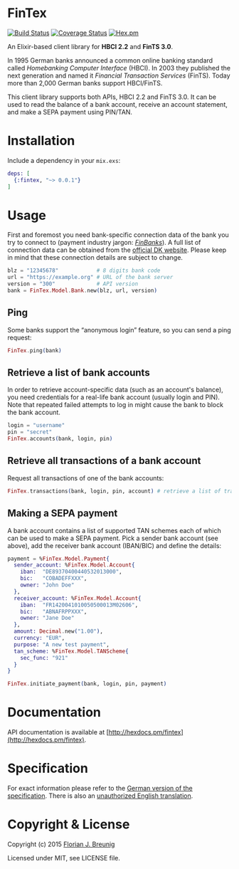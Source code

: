 FinTex
======

[![Build Status](https://travis-ci.org/my-flow/fintex.svg?branch=master)](https://travis-ci.org/my-flow/fintex)
[![Coverage Status](https://coveralls.io/repos/my-flow/fintex/badge.svg?branch=master)](https://coveralls.io/r/my-flow/fintex?branch=master)
[![Hex.pm](https://img.shields.io/hexpm/v/fintex.svg)](https://hex.pm/packages/fintex)

An Elixir-based client library for **HBCI 2.2** and **FinTS 3.0**.

In 1995 German banks announced a common online banking standard called *Homebanking Computer Interface* (HBCI). In 2003 they published the next generation and named it *Financial Transaction Services* (FinTS). Today more than 2,000 German banks support HBCI/FinTS.

This client library supports both APIs, HBCI 2.2 and FinTS 3.0. It can be used to read the balance of a bank account, receive an account statement, and make a SEPA payment using PIN/TAN.


# Installation
Include a dependency in your `mix.exs`:
```elixir
deps: [
  {:fintex, "~> 0.0.1"}
]
```

# Usage
First and foremost you need bank-specific connection data of the bank you try to connect to (payment industry jargon: *[FinBanks](https://subsembly.com/de/finbanks.html)*). A full list of connection data can be obtained from the [official DK website](http://www.hbci-zka.de/institute/institut_auswahl.htm). Please keep in mind that these connection details are subject to change.
```elixir
blz = "12345678"            # 8 digits bank code
url = "https://example.org" # URL of the bank server
version = "300"             # API version
bank = FinTex.Model.Bank.new(blz, url, version)
```

## Ping
Some banks support the “anonymous login” feature, so you can send a ping request:
```elixir
FinTex.ping(bank)
```

## Retrieve a list of bank accounts
In order to retrieve account-specific data (such as an account's balance), you need credentials for a real-life bank account (usually login and PIN). Note that repeated failed attempts to log in might cause the bank to block the bank account.
```elixir
login = "username"
pin = "secret"
FinTex.accounts(bank, login, pin)
```

## Retrieve all transactions of a bank account
Request all transactions of one of the bank accounts:
```elixir
FinTex.transactions(bank, login, pin, account) # retrieve a list of transactions
```

## Making a SEPA payment
A bank account contains a list of supported TAN schemes each of which can be used to make a SEPA payment. Pick a sender bank account (see above), add the receiver bank account (IBAN/BIC) and define the details:

```elixir
payment = %FinTex.Model.Payment{
  sender_account: %FinTex.Model.Account{
    iban:  "DE89370400440532013000",
    bic:   "COBADEFFXXX",
    owner: "John Doe"
  },
  receiver_account: %FinTex.Model.Account{
    iban:  "FR1420041010050500013M02606",
    bic:   "ABNAFRPPXXX",
    owner: "Jane Doe"
  },
  amount: Decimal.new("1.00"),
  currency: "EUR",
  purpose: "A new test payment",
  tan_scheme: %FinTex.Model.TANScheme{
    sec_func: "921"
  }
}

FinTex.initiate_payment(bank, login, pin, payment)
```


# Documentation

API documentation is available at [http://hexdocs.pm/fintex](http://hexdocs.pm/fintex).


# Specification

For exact information please refer to the [German version of the specification](http://www.hbci-zka.de/spec/spezifikation.htm). There is also an [unauthorized English translation](http://www.hbci-zka.de/english/specification/engl_2_2.htm).


# Copyright & License

Copyright (c) 2015 [Florian J. Breunig](http://www.my-flow.com)

Licensed under MIT, see LICENSE file.

